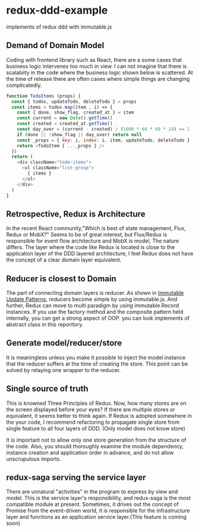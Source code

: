 # redux-ddd-example
implements of redux ddd with immutable.js

## Demand of Domain Model

Coding with frontend library such as React, there are a some cases that business logic intervenes too much in view. I can not imagine that there is scalabiity in the code where the business logic shown below is scattered. At the time of release there are often cases where simple things are changing complicatedly.

```TodoItems.js
function TodoItems (props) {
  const { todos, updateTodo, deleteTodo } = props
  const items = todos.map(item , i) => {
    const { done, show_flag, created_at } = item
    const current = new Date().getTime()
    const created = created_at.getTime()
    const day_over = (current - created) / (1000 * 60 * 60 * 24) >= 1
    if (done || !show_flag || day_over) return null
    const _props = { key: i, index: i, item, updateTodo, deleteTodo }
    return <TodoItem { ..._props } />
  })
  return (
    <div className="todo-items">
      <ul className="list-group">
        { items }
      </ul>
    </div>
  )
}

```
## Retrospective, Redux is Architecture

In the recent React community,"Which is best of state management, Flux, Redux or MobX?" Seems to be of great interest, but Flux/Redux is responsible for event flow architecture and MobX is model, The nature differs. The layer where the code like Redux is located is close to the application layer of the DDD layered architecture, I feel Redux does not have the concept of a clear domain layer equivalent.

## Reducer is closest to Domain

The part of connecting domain layers is reducer. As shown in [Immutable Update Patterns](http://redux.js.org/docs/recipes/reducers/ImmutableUpdatePatterns.html), reducers become simple by using immutable.js. And further, Redux can move to multi paradigm by using immutable.Record instances. If you use the factory method and the composite pattern held internally, you can get a strong aspect of OOP. you can look implements of abstract class in this reporitory.

## Generate model/reducer/store

It is meaningless unless you make it possible to inject the model instance that the reducer suffers at the time of creating the store. This point can be solved by relaying one wrapper to the reducer.

## Single source of truth

This is knowned Three Principles of Redux. Now, how many stores are on the screen displayed before your eyes? If there are multiple stores or equivalent, it seems better to think again. If Redux is adopted somewhere in the your code, I recommend refactoring to propagate single store from single feature to all four layers of DDD. (Only model does not know store)

It is important not to allow only one store generation from the structure of the code. Also, you should thoroughly examine the module dependency, instance creation and application order in advance, and do not allow unscrupulous imports.

## redux-saga serving the service layer

There are unnatural "activities" in the program to express by view and model. This is the service layer's responsibility, and redux-saga is the most compatible module at present. Sometimes, it drives out the concept of Promise from the event-driven world, it is responsible for the infrastructure layer and functions as an application service layer.(This feature is coming soon)
